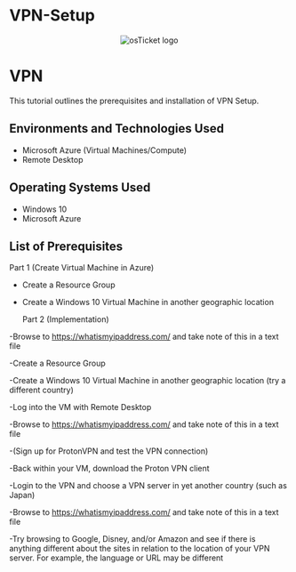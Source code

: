 # VPN-Setup
<p align="center">
<img src="https://github-production-user-asset-6210df.s3.amazonaws.com/142756706/270819838-21b5a839-bc04-48cd-94cb-74f3da5b423d.png" alt="osTicket logo"/>
</p>



<h1> VPN </h1>
This tutorial outlines the prerequisites and installation of VPN Setup.<br />



<h2>Environments and Technologies Used</h2>

- Microsoft Azure (Virtual Machines/Compute)
- Remote Desktop
  

<h2>Operating Systems Used </h2>

- Windows 10</b> 
- Microsoft Azure 

<h2>List of Prerequisites</h2>

 Part 1 (Create Virtual Machine in Azure)

- Create a Resource Group
- Create a Windows 10 Virtual Machine in another geographic location

  
  Part 2 (Implementation)
 
-Browse to https://whatismyipaddress.com/ and take note of this in a text file

-Create a Resource Group

-Create a Windows 10 Virtual Machine in another geographic location (try a different country)

-Log into the VM with Remote Desktop

-Browse to https://whatismyipaddress.com/ and take note of this in a text file

-(Sign up for ProtonVPN and test the VPN connection) 

-Back within your VM, download the Proton VPN client

-Login to the VPN and choose a VPN server in yet another country (such as Japan)

-Browse to https://whatismyipaddress.com/  and take note of this in a text file

-Try browsing to Google, Disney, and/or Amazon and see if there is anything different about the sites in relation to the location of your VPN server. For example, the language or URL may be different


